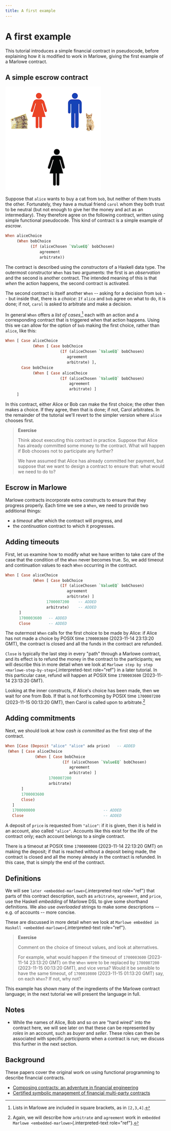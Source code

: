 ```yaml
---
title: A first example
---
```


# A first example

This tutorial introduces a simple financial contract in pseudocode,
before explaining how it is modified to work in Marlowe, giving the
first example of a Marlowe contract.

## A simple escrow contract

![Escrow](images/escrow.png)

Suppose that `alice` wants to buy a cat from `bob`, but neither of them
trusts the other. Fortunately, they have a mutual friend `carol` whom
they both trust to be neutral (but not enough to give her the money and
act as an intermediary). They therefore agree on the following contract,
written using simple functional pseudocode. This kind of contract is a
simple example of *escrow*.

``` haskell
When aliceChoice
     (When bobChoice
           (If (aliceChosen `ValueEQ` bobChosen)
               agreement
               arbitrate))
```

The contract is described using the *constructors* of a Haskell data
type. The outermost constructor `When` has two arguments: the first is
an *observation* and the second is another contract. The intended
meaning of this is that *when* the action happens, the second contract
is activated.

The second contract is itself another `When` -- asking for a decision
from `bob` -- but inside that, there is a *choice*: `If` `alice` and
`bob` agree on what to do, it is done; if not, `carol` is asked to
arbitrate and make a decision.

In general `When` offers a *list of cases*,[^1] each with an action and
a corresponding contract that is triggered when that action happens.
Using this we can allow for the option of `bob` making the first choice,
rather than `alice`, like this:

``` haskell
When [ Case aliceChoice
            (When [ Case bobChoice
                        (If (aliceChosen `ValueEQ` bobChosen)
                           agreement
                           arbitrate) ],
       Case bobChoice
            (When [ Case aliceChoice
                        (If (aliceChosen `ValueEQ` bobChosen)
                            agreement
                            arbitrate) ]
     ]
```

In this contract, either Alice or Bob can make the first choice; the
other then makes a choice. If they agree, then that is done; if not,
Carol arbitrates. In the remainder of the tutorial we\'ll revert to the
simpler version where `alice` chooses first.

> **Exercise**
>
> Think about executing this contract in practice. Suppose that Alice
> has already committed some money to the contract. What will happen if
> Bob chooses not to participate any further?
>
> We have assumed that Alice has already committed her payment, but
> suppose that we want to design a contract to ensure that: what would
> we need to do to?

## Escrow in Marlowe

Marlowe contracts incorporate extra constructs to ensure that they
progress properly. Each time we see a `When`, we need to provide two
additional things:

-   a *timeout* after which the contract will progress, and
-   the *continuation* contract to which it progresses.

## Adding timeouts

First, let us examine how to modify what we have written to take care of
the case that the condition of the `When` never becomes true. So, we add
timeout and continuation values to each `When` occurring in the
contract.

``` haskell
When [ Case aliceChoice
            (When [ Case bobChoice
                        (If (aliceChosen `ValueEQ` bobChosen)
                           agreement
                           arbitrate) ]
                  1700007200    -- ADDED
                  arbitrate)    -- ADDED
      ]
      1700003600   -- ADDED
      Close        -- ADDED
```

The outermost `When` calls for the first choice to be made by Alice: if
Alice has not made a choice by POSIX time `1700003600` (2023-11-14
23:13:20 GMT), the contract is closed and all the funds in the contract
are refunded.

`Close` is typically the last step in every "path" through a Marlowe
contract, and its effect is to refund the money in the contract to the
participants; we will describe this in more detail when we look at
`Marlowe step by step <marlowe-step-by-step>`{.interpreted-text
role="ref"} in a later tutorial. In this particular case, refund will
happen at POSIX time `1700003600` (2023-11-14 23:13:20 GMT).

Looking at the inner constructs, if Alice\'s choice has been made, then
we wait for one from Bob. If that is not forthcoming by POSIX time
`1700007200` (2023-11-15 00:13:20 GMT), then Carol is called upon to
arbitrate.[^2]

## Adding commitments

Next, we should look at how *cash is committed* as the first step of the
contract.

``` haskell
When [Case (Deposit "alice" "alice" ada price)   -- ADDED
 (When [ Case aliceChoice
             (When [ Case bobChoice
                         (If (aliceChosen `ValueEQ` bobChosen)
                            agreement
                            arbitrate) ]
                   1700007200
                   arbitrate)
       ]
       1700003600
       Close)
   ]
   1700000000                              -- ADDED
   Close                                   -- ADDED
```

A deposit of `price` is requested from `"alice"`: if it is given, then
it is held in an account, also called `"alice"`. Accounts like this
exist for the life of the contract only; each account belongs to a
single contract.

There is a timeout at POSIX time `1700000000` (2023-11-14 22:13:20 GMT)
on making the deposit; if that is reached without a deposit being made,
the contract is closed and all the money already in the contract is
refunded. In this case, that is simply the end of the contract.

## Definitions

We will see `later <embedded-marlowe>`{.interpreted-text role="ref"}
that parts of this contract description, such as `arbitrate`,
`agreement`, and `price`, use the Haskell *embedding* of Marlowe DSL to
give some shorthand definitions. We also use *overloaded* strings to
make some descriptions -- e.g. of accounts -- more concise.

These are discussed in more detail when we look at `Marlowe embedded in
Haskell <embedded-marlowe>`{.interpreted-text role="ref"}.

> **Exercise**
>
> Comment on the choice of timeout values, and look at alternatives.
>
> For example, what would happen if the timeout of `1700003600`
> (2023-11-14 23:13:20 GMT) on the `When` were to be replaced by
> `1700007200` (2023-11-15 00:13:20 GMT), and vice versa? Would it be
> sensible to have the same timeout, of `1700010800` (2023-11-15
> 01:13:20 GMT) say, on each `When`? If not, why not?

This example has shown many of the ingredients of the Marlowe contract
language; in the next tutorial we will present the language in full.

## Notes

-   While the names of Alice, Bob and so on are "hard wired" into the
    contract here, we will see later on that these can be represented by
    *roles* in an account, such as *buyer* and *seller*. These roles can
    then be associated with specific *participants* when a contract is
    run; we discuss this further in the next section.

## Background

These papers cover the original work on using functional programming to
describe financial contracts.

-   [Composing contracts: an adventure in financial
    engineering](https://www.microsoft.com/en-us/research/publication/composing-contracts-an-adventure-in-financial-engineering/)
-   [Certified symbolic management of financial multi-party
    contracts](https://dl.acm.org/citation.cfm?id=2784747)

[^1]: Lists in Marlowe are included in square brackets, as in `[2,3,4]`.

[^2]: Again, we will describe how `arbitrate` and `agreement` work in
    `embedded Marlowe <embedded-marlowe>`{.interpreted-text role="ref"}.
